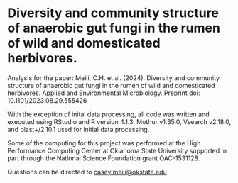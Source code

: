 # Diversity and community structure of anaerobic gut fungi in the rumen of wild and domesticated herbivores.

Analysis for the paper: Meili, C.H. et al. (2024). Diversity and community structure of anaerobic gut fungi in the rumen of wild and domesticated herbivores. Applied and Environmental Microbiology. Preprint doi: 10.1101/2023.08.29.555426

With the exception of inital data processing, all code was written and executed using RStudio and R version 4.1.3. Mothur v1.35.0, Vsearch v2.18.0, and blast+/2.10.1 used for initial data processing.  

Some of the computing for this project was performed at the High Performance Computing Center at Oklahoma State University supported in part through the National Science Foundation grant OAC-1531128.

Questions can be directed to casey.meili@okstate.edu
